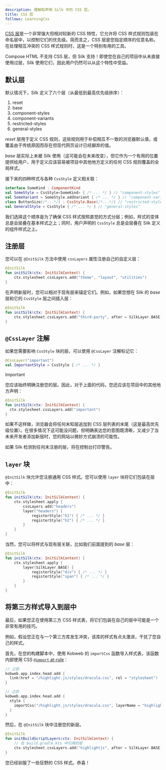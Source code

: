```yaml
---
description: 理解和声明 Silk 中的 CSS 层。
title: CSS 层
follows: LearningCss
---
```


[CSS 层](https://developer.mozilla.org/en-US/docs/Web/CSS/@layer)是一个非常强大但相对较新的 CSS 特性，它允许将 CSS 样式规则包装在命名层中，以控制它们的优先级。简而言之，CSS 层是您指定顺序的任意名称。在处理相互冲突的 CSS 样式规则时，这是一个特别有用的工具。

Compose HTML 不支持 CSS 层，但 Silk 支持！即使您在自己的项目中从未直接使用过层，Silk 使用它们，因此用户仍然可以从这个特性中受益。

## 默认层

默认情况下，Silk 定义了六个层（从最低到最高优先级排序）：

1. reset
2. base
3. component-styles
4. component-variants
5. restricted-styles
6. general-styles

*reset* 层用于定义 CSS 规则，这些规则用于补偿相互不一致的浏览器默认值，或覆盖由于传统原因而存在但现代网页设计已经摒弃的值。

*base* 层实际上未被 Silk 使用（这可能会在未来改变），但它作为一个有用的位置提供给用户，用于定义应该容易被项目中其他地方定义的任何 CSS 规则覆盖的全局样式。

接下来的四种样式与各种 `CssStyle` 定义相关联：

```kotlin
interface SomeKind : ComponentKind
val SomeStyle = CssStyle<SomeKind> { /* ... */ } // "component-styles"
val SomeVariant = SomeStyle.addVariant { /* ... */ } // "component-variants"
class ButtonSize(/*...*/) : CssStyle.Base(/*...*/) // "restricted-styles"
val GeneralStyle = CssStyle { /* ... */ } // "general-styles"
```

我们选择这个顺序是为了确保 CSS 样式按照直觉的方式分层；例如，样式的变体总是会层叠在基本样式之上；同时，用户声明的 `CssStyle` 总是会层叠在 Silk 定义的组件样式之上。

## 注册层

您可以在 `@InitSilk` 方法中使用 `cssLayers` 属性注册自己的自定义层：

```kotlin
@InitSilk
fun initSilk(ctx: InitSilkContext) {
    ctx.stylesheet.cssLayers.add("theme", "layout", "utilities")
}
```

在声明新层时，您可以相对于现有层来锚定它们。例如，如果您想在 Silk 的 *base* 层和它的 `CssStyle` 层之间插入层：

```kotlin
@InitSilk
fun initSilk(ctx: InitSilkContext) {
    ctx.stylesheet.cssLayers.add("third-party", after = SilkLayer.BASE)
}
```

## `@CssLayer` 注解

如果您需要影响 `CssStyle` 块的层，可以使用 `@CssLayer` 注解标记它：

```kotlin
@CssLayer("important")
val ImportantStyle = CssStyle { /* ... */ }
```

> [!IMPORTANT]
> 您应该始终明确注册您的层。因此，对于上面的代码，您还应该在项目中的其他地方声明：
> ```kotlin
> @InitSilk
> fun initSilk(ctx: InitSilkContext) {
>   ctx.stylesheet.cssLayers.add("important")
> }
> ```
>
> 如果不这样做，浏览器会将任何未知层追加到 CSS 层列表的末尾（这是最高优先级位置）。在很多情况下这可能没问题，但明确表达您的意图既清晰，又减少了当未来开发者添加新层时，您的网站以微妙方式崩溃的可能性。
>
> 如果 Silk 检测到任何未注册的层，将在控制台打印警告。

## `layer` 块

`@InitSilk` 块允许您注册通用 CSS 样式。您可以使用 `layer` 块将它们包装在层中：

```kotlin
@InitSilk
fun initSilk(ctx: InitSilkContext) {
    ctx.stylesheet.apply {
        cssLayers.add("headers")
        layer("headers") {
            registerStyle("h1") { /* ... */ }
            registerStyle("h2") { /* ... */ }
        }
    }
}
```

当然，您可以将样式与现有层关联，比如我们前面提到的 *base* 层：

```kotlin
@InitSilk
fun initSilk(ctx: InitSilkContext) {
    ctx.stylesheet.apply {
        layer(SilkLayer.BASE) {
            registerStyle("div") { /* ... */ }
            registerStyle("span") { /* ... */ }
        }
    }
}
```

## 将第三方样式导入到层中

最后，如果您正在使用第三方 CSS 样式表，将它们包装在自己的层中可能是一个非常有用的技巧。

例如，假设您正在与一个第三方库发生冲突，该库的样式有点太激进，干扰了您自己的样式。

首先，在您的构建脚本中，使用 Kobweb 的 `importCss` 函数导入样式表，该函数内部使用 CSS [`@import` at-rule](https://developer.mozilla.org/en-US/docs/Web/CSS/@import)：

```kotlin
// 之前
kobweb.app.index.head.add {
  link(href = "/highlight.js/styles/dracula.css", rel = "stylesheet")
}

// 之后
kobweb.app.index.head.add {
  style {
    importCss("/highlight.js/styles/dracula.css", layerName = "highlightjs")
  }
}
```

然后，在 `@InitSilk` 块中注册您的新层。

```kotlin
@InitSilk
fun initBuildScriptLayers(ctx: InitSilkContext) {
    // 在 build.gradle.kts 中引用的层
    ctx.stylesheet.cssLayers.add("highlightjs", after = SilkLayer.BASE)
}
```

您已经驯服了一些狂野的 CSS 样式。恭喜！

